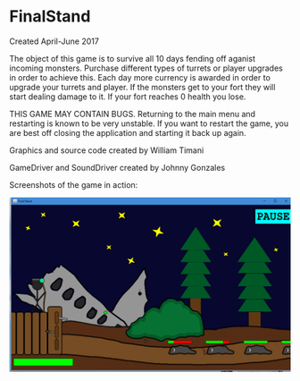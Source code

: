 # FinalStand
Created April-June 2017

The object of this game is to survive all 10 days fending off aganist incoming monsters. Purchase different types of turrets or player upgrades in order to achieve this. Each day more currency is awarded in order to upgrade your turrets and player. If the monsters get to your fort they will start dealing damage to it. If your fort reaches 0 health you lose. 

THIS GAME MAY CONTAIN BUGS. Returning to the main menu and restarting is known to be very unstable. If you want to restart the game, you are best off closing the application and starting it back up again. 

Graphics and source code created by William Timani

GameDriver and SoundDriver created by Johnny Gonzales

Screenshots of the game in action:

![Gameplay](https://github.com/WillTimani/FinalStand/blob/master/Final%20Stand%20Images/Gameplay.png)
